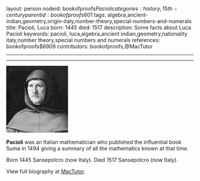 layout: person
nodeid: bookofproofs$Pacioli
categories: history,15th-century
parentid: bookofproofs$601
tags: algebra,ancient-indian,geometry,origin-italy,number-theory,special-numbers-and-numerals
title: Pacioli, Luca
born: 1445
died: 1517
description: Some facts about Luca Pacioli
keywords: pacioli, luca,algebra,ancient indian,geometry,nationality italy,number theory,special numbers and numerals
references: bookofproofs$6909
contributors: bookofproofs,@MacTutor

---


---

![Pacioli.jpg](https://github.com/bookofproofs/bookofproofs.github.io/blob/main/_sources/_assets/images/portraits/Pacioli.jpg?raw=true)

**Pacioli** was an Italian mathematician who published the influential book Suma in 1494 giving a summary of all the mathematics known at that time.

Born 1445 Sansepolcro (now Italy). Died 1517 Sansepolcro (now Italy).


View full biography at [MacTutor](https://mathshistory.st-andrews.ac.uk/Biographies/Pacioli/).